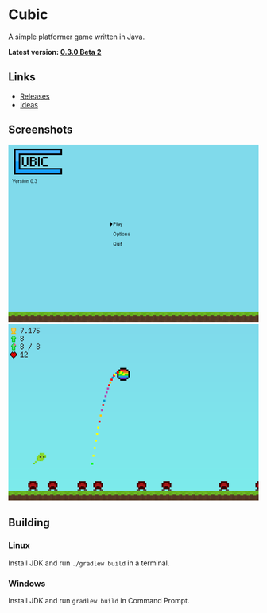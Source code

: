 # Cubic
A simple platformer game written in Java.

**Latest version: [0.3.0 Beta 2](https://github.com/Juuxel/Cubic/releases/tag/v0.3.0-beta2)**

## Links
- [Releases](https://github.com/Juuxel/Cubic/releases)
- [Ideas](https://gist.github.com/Juuxel/3c44d5d79964dc85ed78)

## Screenshots
![Start screen](./images/startScreen.png)
![Gameplay](./images/game.png)

## Building
### Linux
Install JDK and run ```./gradlew build``` in a terminal.
### Windows
Install JDK and run ```gradlew build``` in Command Prompt.
